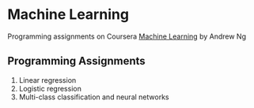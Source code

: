 # Machine Learning
Programming assignments on Coursera [Machine Learning](https://www.coursera.org/learn/machine-learning) by Andrew Ng

## Programming Assignments
1. Linear regression
2. Logistic regression
3. Multi-class classification and neural networks
